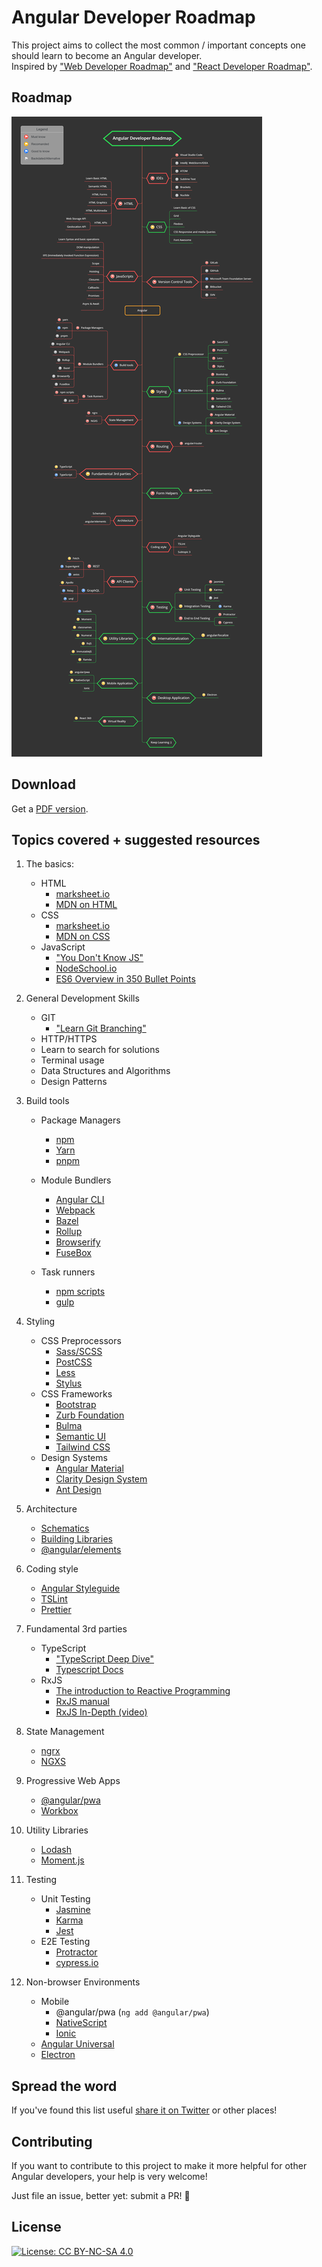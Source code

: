 # Angular Developer Roadmap

This project aims to collect the most common / important concepts one should learn to become an Angular developer.
<br>
Inspired by ["Web Developer Roadmap"](https://github.com/kamranahmedse/developer-roadmap) and ["React Developer Roadmap"](https://github.com/adam-golab/react-developer-roadmap).

## Roadmap

![Roadmap](./images/angular-developer-roadmap.png)

## Download

Get a [PDF version](./images/angular-developer-roadmap.pdf).

## Topics covered + suggested resources

1.  The basics:
    -   HTML
        -   [marksheet.io](https://marksheet.io/)
        -   [MDN on HTML](https://developer.mozilla.org/en-US/docs/Web/HTML)
    -   CSS
        -   [marksheet.io](https://marksheet.io/)
        -   [MDN on CSS](https://developer.mozilla.org/en-US/docs/Web/CSS)
    -   JavaScript
        -   ["You Don't Know JS"](https://github.com/getify/You-Dont-Know-JS)
        -   [NodeSchool.io](https://nodeschool.io/)
        -   [ES6 Overview in 350 Bullet Points](https://ponyfoo.com/articles/es6)
2.  General Development Skills
    -   GIT
        -   ["Learn Git Branching"](https://learngitbranching.js.org/)
    -   HTTP/HTTPS
    -   Learn to search for solutions
    -   Terminal usage
    -   Data Structures and Algorithms
    -   Design Patterns
3.  Build tools

    -   Package Managers

        -   [npm](https://www.npmjs.com/)
        -   [Yarn](https://yarnpkg.com/lang/en/)
        -   [pnpm](https://pnpm.js.org/)

    -   Module Bundlers

        -   [Angular CLI](https://github.com/angular/angular-cli)
        -   [Webpack](https://webpack.js.org/)
        -   [Bazel](https://bazel.build/)
        -   [Rollup](https://rollupjs.org/guide/en)
        -   [Browserify](http://browserify.org/)
        -   [FuseBox](https://fuse-box.org/)

    -   Task runners
        -   [npm scripts](https://medium.freecodecamp.org/introduction-to-npm-scripts-1dbb2ae01633)
        -   [gulp](https://gulpjs.com/)

4.  Styling
    -   CSS Preprocessors
        -   [Sass/SCSS](https://sass-lang.com/guide)
        -   [PostCSS](https://postcss.org/)
        -   [Less](http://lesscss.org/)
        -   [Stylus](http://stylus-lang.com/)
    -   CSS Frameworks
        -   [Bootstrap](https://getbootstrap.com/)
        -   [Zurb Foundation](https://foundation.zurb.com/)
        -   [Bulma](https://bulma.io/)
        -   [Semantic UI](https://semantic-ui.com/)
        -   [Tailwind CSS](https://tailwindcss.com/)
    -   Design Systems
        -   [Angular Material](https://material.angular.io/)
        -   [Clarity Design System](https://vmware.github.io/clarity/)
        -   [Ant Design](https://ng.ant.design/docs/introduce/en)
5.  Architecture
    -   [Schematics](https://www.npmjs.com/package/@angular-devkit/schematics)
    -   [Building Libraries](https://medium.com/@tomsu/how-to-build-a-library-for-angular-apps-4f9b38b0ed11)
    -   [@angular/elements](https://angular.io/guide/elements)
6.  Coding style
    -   [Angular Styleguide](https://angular.io/guide/styleguide)
    -   [TSLint](https://palantir.github.io/tslint/)
    -   [Prettier](https://prettier.io/)
7.  Fundamental 3rd parties
    -   TypeScript
        -   ["TypeScript Deep Dive"](https://github.com/basarat/typescript-book)
        -   [Typescript Docs](https://www.typescriptlang.org/docs/)
    -   RxJS
        -   [The introduction to Reactive Programming](https://gist.github.com/staltz/868e7e9bc2a7b8c1f754)
        -   [RxJS manual](http://reactivex.io/rxjs/manual/overview.html#introduction)
        -   [RxJS In-Depth (video)](https://www.youtube.com/watch?v=KOOT7BArVHQ)
8.  State Management
    -   [ngrx](https://ngrx.io/)
    -   [NGXS](https://ngxs.gitbook.io/ngxs/)
9.  Progressive Web Apps
    -   [@angular/pwa](https://angular.io/guide/service-worker-getting-started)
    -   [Workbox](https://developers.google.com/web/tools/workbox/)
10. Utility Libraries
    -   [Lodash](https://lodash.com/)
    -   [Moment.js](https://momentjs.com/)
11. Testing
    -   Unit Testing
        -   [Jasmine](https://jasmine.github.io/)
        -   [Karma](http://karma-runner.github.io/2.0/index.html)
        -   [Jest](http://jestjs.io/)
    -   E2E Testing
        -   [Protractor](https://www.protractortest.org/#/)
        -   [cypress.io](https://www.cypress.io/)
12. Non-browser Environments
    -   Mobile
        -   @angular/pwa (`ng add @angular/pwa`)
        -   [NativeScript](https://www.nativescript.org/)
        -   [Ionic](https://ionicframework.com/)
    -   [Angular Universal](https://universal.angular.io/)
    -   [Electron](https://electronjs.org/)

## Spread the word

If you've found this list useful [share it on Twitter](https://twitter.com/intent/tweet?url=https://github.com/sulco/angular-developer-roadmap) or other places!

## Contributing

If you want to contribute to this project to make it more helpful for other Angular developers, your help is very welcome!

Just file an issue, better yet: submit a PR! 🙂

## License

[![License: CC BY-NC-SA 4.0](https://img.shields.io/badge/License-CC%20BY--NC--SA%204.0-lightgrey.svg)](https://creativecommons.org/licenses/by-nc-sa/4.0/)
